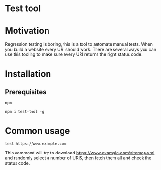 # Test tool

# Motivation
Regression testing is boring, this is a tool to automate manual tests. When you build a website every URI should work. There are several ways you can use this tooling to make sure every URI returns the right status code.

# Installation
  
## Prerequisites
```
npm
```
  
```
npm i test-tool -g
```

# Common usage
```
test https://www.example.com
```
This command will try to download https://www.example.com/sitemap.xml and randomly select a number of URIS, then fetch them all and check the status code.